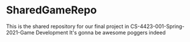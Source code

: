 # SharedGameRepo
This is the shared repository for our final project in CS-4423-001-Spring-2021-Game Development
It's gonna be awesome
poggers indeed
